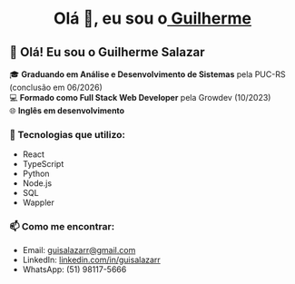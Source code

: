 
<h1 align="center">Olá 👋, eu sou o<a href="https://github.com/Guisalazarr" target="blank">
Guilherme</a></h1>

## 👋 Olá! Eu sou o Guilherme Salazar

🎓 **Graduando em Análise e Desenvolvimento de Sistemas** pela PUC-RS (conclusão em 06/2026)  
💻 **Formado como Full Stack Web Developer** pela Growdev (10/2023)  
🌐 **Inglês em desenvolvimento**

### 🚀 Tecnologias que utilizo:
- React
- TypeScript
- Python
- Node.js
- SQL
- Wappler

### 📫 Como me encontrar:
- Email: guisalazarr@gmail.com  
- LinkedIn: [linkedin.com/in/guisalazarr](https://linkedin.com/in/guisalazarr)  
- WhatsApp: (51) 98117-5666
